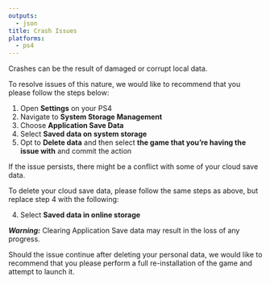 ```yaml
---
outputs:
  - json
title: Crash Issues
platforms:
  - ps4
---
```

Crashes can be the result of damaged or corrupt local data.

To resolve issues of this nature, we would like to recommend that you please follow the steps below:

1. Open **Settings** on your PS4
2. Navigate to **System Storage Management**
3. Choose **Application Save Data**
4. Select **Saved data on system storage**
5. Opt to **Delete data** and then select **the game that you’re having the issue with** and commit the action

If the issue persists, there might be a conflict with some of your cloud save data.

To delete your cloud save data, please follow the same steps as above, but replace step 4 with the following:

4. Select **Saved data in online storage**

***Warning:*** Clearing Application Save data may result in the loss of any progress.

Should the issue continue after deleting your personal data, we would like to recommend that you please perform a full re-installation of the game and attempt to launch it.